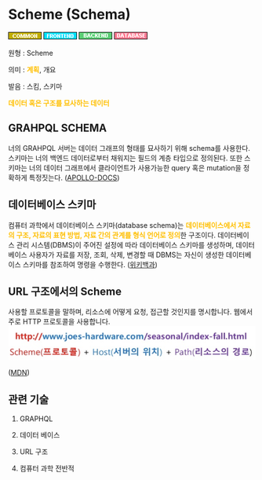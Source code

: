 # Scheme (Schema)
![Common](../2TAT1C/Label_Common.png)
![Frontend](../2TAT1C/Label_Frontend.png)
![Backend](../2TAT1C/Label_Backend.png)
![Database](../2TAT1C/Label_Database.png)

원형 : Scheme

의미  : <span style="color:#FFBF00; font-weight:bold;">계획</span>, 개요

발음 : 스킴, 스키마

<span style="color:#FFBF00; font-weight:bold;">데이터 혹은 구조를 묘사하는 데이터</span>

## GRAHPQL SCHEMA

너의 GRAHPQL 서버는 데이터 그래프의 형태를 묘사하기 위해 schema를 사용한다. 스키마는 너의 백엔드 데이터로부터 채워지는 필드의 계층 타입으로 정의된다. 또한 스키마는 너의 데이터 그래프에서 클라이언트가 사용가능한 query 혹은 mutation을 정확하게 특정짓는다.
([APOLLO-DOCS](https://www.apollographql.com/docs/apollo-server/schema/schema/))

## 데이터베이스 스키마

컴퓨터 과학에서 데이터베이스 스키마(database schema)는 <span style="color:#FFBF00; font-weight:bold;">데이터베이스에서 자료의 구조, 자료의 표현 방법, 자료 간의 관계를 형식 언어로 정의</span>한 구조이다. 데이터베이스 관리 시스템(DBMS)이 주어진 설정에 따라 데이터베이스 스키마를 생성하며, 데이터베이스 사용자가 자료를 저장, 조회, 삭제, 변경할 때 DBMS는 자신이 생성한 데이터베이스 스키마를 참조하여 명령을 수행한다.
([위키백과](https://ko.wikipedia.org/wiki/%EB%8D%B0%EC%9D%B4%ED%84%B0%EB%B2%A0%EC%9D%B4%EC%8A%A4_%EC%8A%A4%ED%82%A4%EB%A7%88))

## URL 구조에서의 Scheme
사용할 프로토콜을 말하며, 리소스에 어떻게 요청, 접근할 것인지를 명시합니다.
웹에서 주로 HTTP 프로토콜을 사용합니다.
![URL구조](../2TAT1C/Scheme_1.png)

([MDN](https://developer.mozilla.org/ko/docs/Web/HTTP/Basics_of_HTTP/Identifying_resources_on_the_Web))

## 관련 기술
1. GRAPHQL

2. 데이터 베이스

3. URL 구조

4. 컴퓨터 과학 전반적